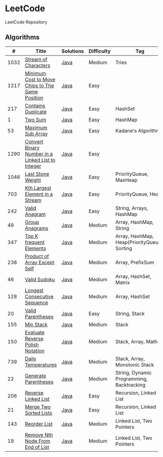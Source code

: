 # LeetCode
LeetCode Repository

## Algorithms

| #     | Title                                                                                                                                 | Solutions                                                                                           | Difficulty | Tag                                          |
|-------|---------------------------------------------------------------------------------------------------------------------------------------|-----------------------------------------------------------------------------------------------------|------------|----------------------------------------------|
| 1032  | [Stream of Characters](https://leetcode.com/problems/stream-of-characters/)                                                           | [Java](../master/src/main/java/com/leetcode/problems/StreamOfCharacters.java)                       | Medium     | Tries                                        |     
| 1217  | [Minimum Cost to Move Chips to The Same Position](https://leetcode.com/problems/minimum-cost-to-move-chips-to-the-same-position/)     | [Java](../master/src/main/java/com/leetcode/problems/MinimumCostToMoveChipsToTheSamePosition.java)  | Easy       |                                              |     
| 217   | [Contains Duplicate](https://leetcode.com/problems/contains-duplicate/)                                                               | [Java](../master/src/main/java/com/leetcode/problems/ContainsDuplicate.java)                        | Easy       | HashSet                                      |     
| 1     | [Two Sum](https://leetcode.com/problems/two-sum/)                                                                                     | [Java](../master/src/main/java/com/leetcode/problems/TwoSum.java)                                   | Easy       | HashMap                                      |     
| 53    | [Maximum Sub Array](https://leetcode.com/problems/maximum-subarray/)                                                                  | [Java](../master/src/main/java/com/leetcode/problems/MaximumSubArray.java)                          | Easy       | Kadane's Algorithm                           |     
| 1290  | [Convert Binary Number in a Linked List to Integer](https://leetcode.com/problems/convert-binary-number-in-a-linked-list-to-integer/) | [Java](../master/src/main/java/com/leetcode/problems/LinkedListBinaryNumberToInteger.java)          | Easy       |                                              |     
| 1046  | [Last Stone Weight](https://leetcode.com/problems/last-stone-weight/)                                                                 | [Java](../master/src/main/java/com/leetcode/problems/LastStoneWeight.java)                          | Easy       | PriorityQueue, MaxHeap                       |
| 703   | [Kth Largest Element in a Stream](https://leetcode.com/problems/kth-largest-element-in-a-stream/)                                     | [Java](../master/src/main/java/com/leetcode/problems/KthLargest.java)                               | Easy       | PriorityQueue, Heap                          |
| 242   | [Valid Anagram](https://leetcode.com/problems/valid-anagram/)                                                                         | [Java](../master/src/main/java/com/leetcode/problems/ValidAnagram.java)                             | Easy       | String, Arrays, HashMap                      |
| 49    | [Group Anagrams](https://leetcode.com/problems/group-anagrams/)                                                                       | [Java](../master/src/main/java/com/leetcode/problems/GroupAnagrams.java)                            | Medium     | Array, HashMap, String                       |
| 347   | [Top K frequent Elements](https://leetcode.com/problems/top-k-frequent-elements/)                                                     | [Java](../master/src/main/java/com/leetcode/problems/TopKFrequentElements.java)                     | Medium     | Array, HashMap, Heap(PriorityQueue), Sorting |
| 238   | [Product of Array Except Self](https://leetcode.com/problems/product-of-array-except-self/)                                           | [Java](../master/src/main/java/com/leetcode/problems/ProductOfArrayExceptSelf.java)                 | Medium     | Array, PrefixSum                             |
| 46    | [Valid Sudoku](https://leetcode.com/problems/valid-sudoku/)                                                                           | [Java](../master/src/main/java/com/leetcode/problems/ValidSudoku.java)                              | Medium     | Array, HashSet, Matrix                       |
| 128   | [Longest Consecutive Sequence](https://leetcode.com/problems/longest-consecutive-sequence/)                                           | [Java](../master/src/main/java/com/leetcode/problems/LongestConsecutiveSequence.java)               | Medium     | Array, HashSet                               |
| 20    | [Valid Parentheses](https://leetcode.com/problems/valid-parentheses/)                                                                 | [Java](../master/src/main/java/com/leetcode/problems/ValidParentheses.java)                         | Easy       | String, Stack                                |
| 155   | [Min Stack](https://leetcode.com/problems/min-stack/)                                                                                 | [Java](../master/src/main/java/com/leetcode/problems/MinStack.java)                                 | Medium     | Stack                                        |
| 150   | [Evaluate Reverse Polish Notation](https://leetcode.com/problems/evaluate-reverse-polish-notation/)                                   | [Java](../master/src/main/java/com/leetcode/problems/EvaluateReversePolishNotation.java)            | Medium     | Stack, Array, Math                           |
| 739   | [Daily Temperatures](https://leetcode.com/problems/daily-temperatures/)                                                               | [Java](../master/src/main/java/com/leetcode/problems/DailyTemperatures.java)                        | Medium     | Stack, Array, Monotonic Stack                |
| 22    | [Generate Parentheses](https://leetcode.com/problems/generate-parentheses/)                                                           | [Java](../master/src/main/java/com/leetcode/problems/GenerateParentheses.java)                      | Medium     | String, Dynamic Programming, Backtracking    |
| 206   | [Reverse Linked List](https://leetcode.com/problems/reverse-linked-list/)                                                             | [Java](../master/src/main/java/com/leetcode/problems/ReverseLinkedList.java)                        | Easy       | Recursion, Linked List                       |
| 21    | [Merge Two Sorted Lists](https://leetcode.com/problems/merge-two-sorted-lists/)                                                       | [Java](../master/src/main/java/com/leetcode/problems/MergeTwoSortedLists.java)                      | Easy       | Recursion, Linked List                       |
| 143   | [Reorder List](https://leetcode.com/problems/reorder-list/)                                                                           | [Java](../master/src/main/java/com/leetcode/problems/ReorderList.java)                              | Medium     | Linked List, Two Pointers                    |
| 19    | [Remove Nth Node From End of List](https://leetcode.com/problems/remove-nth-node-from-end-of-list/)                                   | [Java](../master/src/main/java/com/leetcode/problems/RemoveNthNodeFromEndOfList.java)               | Medium     | Linked List, Two Pointers                    |